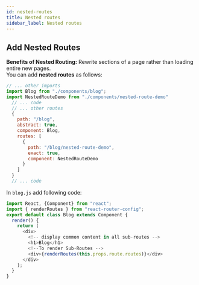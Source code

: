 ```yaml
---
id: nested-routes
title: Nested routes
sidebar_label: Nested routes
---
```


## Add Nested Routes
**Benefits of Nested Routing:** Rewrite sections of a page rather than loading entire new pages.  
You can add **nested routes** as follows:

```javascript
// ... other imports
import Blog from "./components/blog";
import NestedRouteDemo from "./components/nested-route-demo"
  // ... code
  // ... other routes
  {
    path: "/blog",
    abstract: true,
    component: Blog,
    routes: [
      {
        path: "/blog/nested-route-demo",
        exact: true,
        component: NestedRouteDemo
      }
    ]
  }
  // ... code
```

In `blog.js` add following code:
```javascript
import React, {Component} from "react";
import { renderRoutes } from "react-router-config";
export default class Blog extends Component {
  render() {
    return (
      <div>
        <!-- display common content in all sub-routes -->
        <h1>Blog</h1>
        <!--To render Sub-Routes -->
        <div>{renderRoutes(this.props.route.routes)}</div>
      </div>
    );
  }
}
```



<script async src="//pagead2.googlesyndication.com/pagead/js/adsbygoogle.js"></script>
<ins class="adsbygoogle"
     style="display:block"
     data-ad-client="ca-pub-7586505628408924"
     data-ad-slot="5652642939"
     data-ad-format="auto"></ins>
<script>
(adsbygoogle = window.adsbygoogle || []).push({});
</script>  

<script src="https://codefund.io/scripts/fefc6de5-a0ce-46e8-a15d-f43733b5b454/embed.js"></script>
<div id="codefund_ad"></div>
